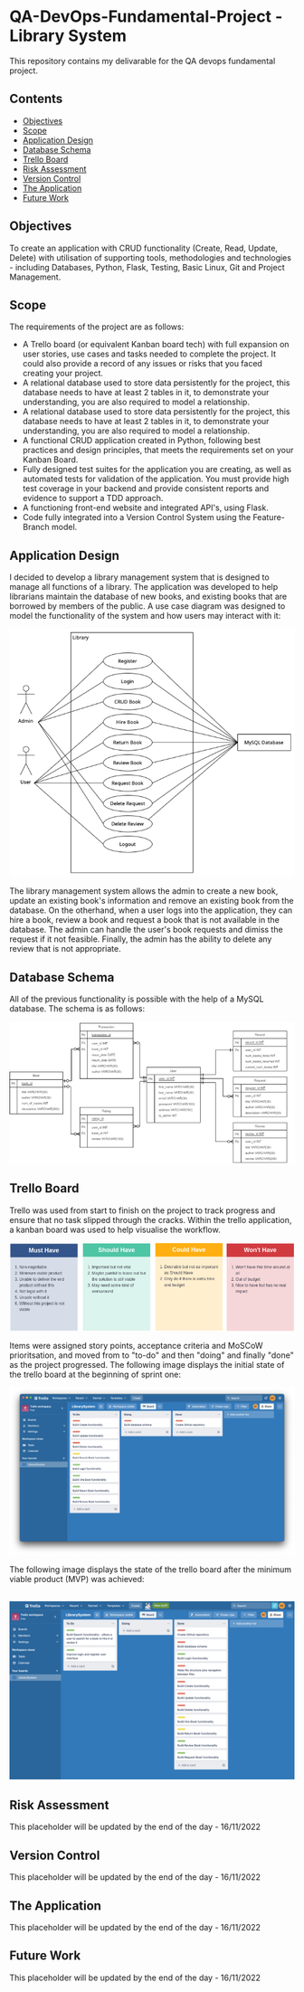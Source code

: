 # QA-DevOps-Fundamental-Project - Library System
This repository contains my delivarable for the QA devops fundamental project.

## Contents
* [Objectives](#Project-Brief)
* [Scope](#Project-Brief)
* [Application Design](#Project-Brief)
* [Database Schema](#Project-Brief)
* [Trello Board](#Project-Brief)
* [Risk Assessment](#Project-Brief)
* [Version Control](#Project-Brief)
* [The Application](#Project-Brief)
* [Future Work](#Project-Brief)

## Objectives 
To create an application with CRUD functionality (Create, Read, Update, Delete) with utilisation of supporting tools, methodologies and technologies - including Databases, Python, Flask, Testing, Basic Linux, Git and Project Management.

## Scope 
The requirements of the project are as follows: <br>
* A Trello board (or equivalent Kanban board tech) with full expansion
on user stories, use cases and tasks needed to complete the project.
It could also provide a record of any issues or risks that you faced
creating your project.
* A relational database used to store data persistently for the
project, this database needs to have at least 2 tables in it, to
demonstrate your understanding, you are also required to model a
relationship.
* A relational database used to store data persistently for the
project, this database needs to have at least 2 tables in it, to
demonstrate your understanding, you are also required to model a
relationship.
* A functional CRUD application created in Python, following best
practices and design principles, that meets the requirements set on
your Kanban Board.
* Fully designed test suites for the application you are creating, as
well as automated tests for validation of the application. You must
provide high test coverage in your backend and provide consistent
reports and evidence to support a TDD approach.
* A functioning front-end website and integrated API's, using Flask.
* Code fully integrated into a Version Control System using the
Feature-Branch model.

## Application Design
I decided to develop a library management system that is designed to manage all functions of a library. The application was developed to help librarians maintain the database of new books, and existing books that are borrowed by members of the public. A use case diagram was designed to model the functionality of the system and how users may interact with it:

<p align="center">
    <img src="https://github.com/Adamcoakley/LibrarySystem/blob/main/readme-images/use-case.png?raw=true">
</p>

The library management system allows the admin to create a new book, update an existing book's information and remove an existing book from the database. On the otherhand, when a user logs into the application, they can hire a book, review a book and request a book that is not available in the database. The admin can handle the user's book requests and dimiss the request if it not feasible. Finally, the admin has the ability to delete any review that is not appropriate. 

## Database Schema 
All of the previous functionality is possible with the help of a MySQL database. The schema is as follows:
<p align="center">
    <img src="https://github.com/Adamcoakley/LibrarySystem/blob/main/readme-images/class-diagram.png?raw=true">
</p>

## Trello Board
Trello was used from start to finish on the project to track progress and ensure that no task slipped through the cracks. Within the trello application, a kanban board was used to help visualise the workflow. 
<p align="center">
    <img src="https://github.com/Adamcoakley/LibrarySystem/blob/main/readme-images/moscow.png?raw=true">
</p>
Items were assigned story points, acceptance criteria and MoSCoW prioritsation, and moved from to "to-do" and then "doing" and finally "done" as the project progressed. The following image displays the initial state of the trello board at the beginning of sprint one:
<p align="center">
    <img src="https://github.com/Adamcoakley/LibrarySystem/blob/main/readme-images/1-TrelloBoard.png?raw=true">
</p>
The following image displays the state of the trello board after the minimum viable product (MVP) was achieved: 
<br><br>
<p align="center">
    <img src="https://github.com/Adamcoakley/LibrarySystem/blob/main/readme-images/2-TrelloBoard.png?raw=true">
</p>

## Risk Assessment
This placeholder will be updated by the end of the day - 16/11/2022

## Version Control
This placeholder will be updated by the end of the day - 16/11/2022

## The Application
This placeholder will be updated by the end of the day - 16/11/2022

## Future Work
This placeholder will be updated by the end of the day - 16/11/2022

